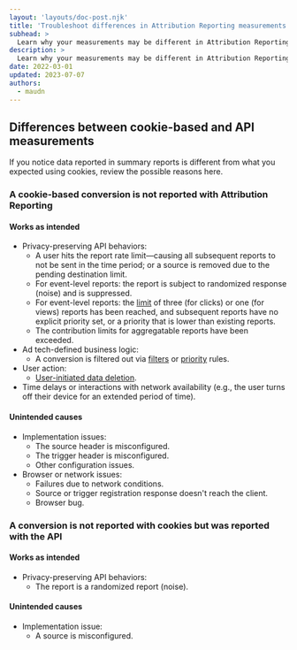 ```yaml
---
layout: 'layouts/doc-post.njk'
title: 'Troubleshoot differences in Attribution Reporting measurements'
subhead: >
  Learn why your measurements may be different in Attribution Reporting than they were with cookies.
description: >
  Learn why your measurements may be different in Attribution Reporting than they were with cookies.
date: 2022-03-01
updated: 2023-07-07
authors:
  - maudn
---
```


<!-- moved limitations section to schedule/index.md -->
## Differences between cookie-based and API measurements

If you notice data reported in summary reports is different from what you expected using cookies, review the possible reasons here.

### A cookie-based conversion is not reported with Attribution Reporting

#### Works as intended

-   Privacy-preserving API behaviors:
    -   A user hits the report rate limit—causing all subsequent
        reports to not be sent in the time period; or a source is removed due
        to the pending destination limit.
    -   For event-level reports: the report is subject to randomized
        response (noise) and is suppressed.
    -   For event-level reports: the
        [limit](/docs/privacy-sandbox/attribution-reporting/schedule/#event-level-reports-1)
        of three (for clicks) or one (for views) reports has been reached, and
        subsequent reports have no explicit priority set, or a priority that is
        lower than existing reports.
    -   The contribution limits for aggregatable reports have been exceeded.
-   Ad tech-defined business logic:
    -   A conversion is filtered out via
        [filters](/docs/privacy-sandbox/attribution-reporting/define-filters/)
        or
        [priority](/docs/privacy-sandbox/attribution-reporting/prioritize-conversions/)
        rules.
-   User action:
    -   [User-initiated data deletion](/docs/privacy-sandbox/attribution-reporting-data-clearing/).
-   Time delays or interactions with network availability (e.g., the user
    turns off their device for an extended period of time).

#### Unintended causes

-   Implementation issues:
    -   The source header is misconfigured.
    -   The trigger header is misconfigured.
    -   Other configuration issues.
-   Browser or network issues:
    -   Failures due to network conditions.
    -   Source or trigger registration response doesn't reach the client.
    -   Browser bug.

### A conversion is not reported with cookies but was reported with the API

#### Works as intended

-   Privacy-preserving API behaviors:
    -   The report is a randomized report (noise).

#### Unintended causes

-   Implementation issue:
    -   A source is misconfigured. 